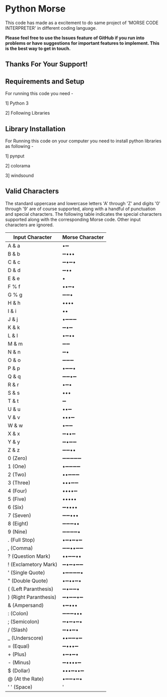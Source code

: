 Python Morse
=============
This code has made as a excitement to do same project of 'MORSE CODE INTERPRETER' in different coding language.

**Please feel free to use the Issues feature of GitHub if you run into problems or have suggestions for important features to implement. This is the best way to get in touch.**

Thanks For Your Support!
------------------------


Requirements and Setup
----------------------
For running this code you need - 

1] Python 3

2] Following Libraries


Library Installation
---------------------
For Running this code on your computer you need to install python libraries as following -

1] pynput

2] colorama

3] windsound



Valid Characters
----------------
The standard uppercase and lowercase letters 'A' through 'Z' and digits '0' through '9' are of course supported, along with a handful of punctuation and special characters. The following table indicates the special characters supported along with the corresponding Morse code. Other input characters are ignored.

| Input Character       | Morse Character   |
|-----------------------|-------------------|
| A & a                 | •➖               |
| B & b                 | ➖•••             |
| C & c                 | ➖•➖•           |
| D & d                 | ➖••              |
| E & e                 | •                 |
| F % f                 | ••➖•             |
| G % g                 | ➖➖•            |
| H & h                 | ••••              |
| I & i                 | ••                |
| J & j                 | •➖➖➖          |
| K & k                 | ➖•➖            |
| L & l                 | •➖••             |
| M & m                 | ➖➖             |
| N & n                 | ➖•               |
| O & o                 | ➖➖➖           |
| P & p                 | •➖➖•           |
| Q & q                 | ➖➖•➖          |
| R & r                 | •➖•              |
| S & s                 | •••               |
| T & t                 | ➖                |
| U & u                 | ••➖              |
| V & v                 | •••➖             |
| W & w                 | •➖➖            |
| X & x                 | ➖••➖           |
| Y & y                 | ➖•➖➖          |
| Z & z                 | ➖➖••           |
| 0 (Zero)              | ➖➖➖➖➖      |
| 1 (One)               | •➖➖➖➖       |
| 2 (Two)               | ••➖➖➖         |
| 3 (Three)             | •••➖➖          |
| 4 (Four)              | ••••➖            |
| 5 (Five)              | •••••             |
| 6 (Six)               | ➖••••            |
| 7 (Seven)             | ➖➖•••          |
| 8 (Eight)             | ➖➖➖••         |
| 9 (Nine)              | ➖➖➖➖•       |
| . (Full Stop)         | •➖•➖•➖        |
| , (Comma)             | ➖➖••➖➖      |
| ? (Question Mark)     | ••➖➖••         |
| ! (Exclametory Mark)  | ➖•➖•➖➖      |
| ' (Single Quote)      | •➖➖➖➖•      |
| " (Double Quote)      | •➖••➖•         |
| ( (Left Paranthesis)  | ➖•➖➖•         |
| ) (Right Paranthesis) | ➖•➖➖•➖      |
| & (Ampersand)         | •➖•••            |
| : (Colon)             | ➖➖➖•••        |
| ; (Semicolon)         | ➖•➖•➖•        |
| / (Slash)             | ➖••➖•          |
| _ (Underscore)        | ••➖➖•➖        |
| = (Equal)             | ➖•••➖          |
| + (Plus)              | •➖•➖•          |
| - (Minus)             | ➖••••➖         |
| $ (Dollar)            | •••➖••➖        |
| @ (At the Rate)       | •➖➖•➖•        |
| ' ' (Space)           | '|' (Pipe)        |
